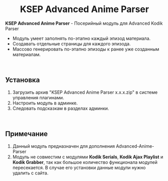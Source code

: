 <h1 align="center">KSEP Advanced Anime Parser</h1>
<p><b>KSEP Advanced Anime Parser</b> - Посерийный модуль для Advanced Kodik Parser</p>
<ul>
	<li>Модуль умеет заполнять по-этапно каждый эпизод материала.</li>
	<li>Создавать отдельные страницы для каждого эпизода.</li>
	<li>Массово генерировать по-этапно эпизоды к ранее уже созданным материалам.</li>
</ul>
<br/>
<h2>Установка</h2>
<ol>
	<li>Загрузить архив "KSEP Advanced Anime Parser x.x.x.zip" в системе управления плагинами.</li>
	<li>Настроить модуль в админке.</li>
	<li>Следовать подсказкам в разделах админки.</li>
</ol>
<br/>
<h2>Примечание</h2>
<ol>
	<li>Данный модуль предназначен для дополнения Advanced-Anime-Parser</li>
	<li>Модуль не совместим с модулями <b>Kodik Serials</b>, <b>Kodik Ajax Playlist</b> и <b>Kodik Grabber</b>, так как большое количество функционала модулей пересекается. В случае его установки данные модули нужно удалить с сайта.</li>
</ol>